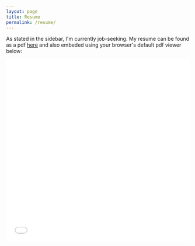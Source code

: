 ```yaml
---
layout: page
title: Resume
permalink: /resume/
---
```


As stated in the sidebar, I'm currently job-seeking. My resume can be found as a pdf [here]({{site.url}}/assets/resume/Daniel_Taylor_Resume_2016.pdf) and also embeded using your browser's default pdf viewer below:

<embed src="{{site.url}}/assets/resume/Daniel_Taylor_Resume_2016.pdf" style="width: 100%; height:500px" type="application/pdf">
